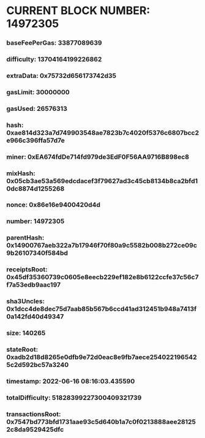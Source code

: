 # CURRENT BLOCK NUMBER: 14972305

### baseFeePerGas: 33877089639
### difficulty: 13704164199226862
### extraData: 0x75732d656173742d35
### gasLimit: 30000000
### gasUsed: 26576313
### hash: 0xae814d323a7d749903548ae7823b7c4020f5376c6807bcc2e966c396ffa57d7e
### miner: 0xEA674fdDe714fd979de3EdF0F56AA9716B898ec8
### mixHash: 0x05cb3ae53a569edcdacef3f79627ad3c45cb8134b8ca2bfd10dc8874d1255268
### nonce: 0x86e16e9400420d4d
### number: 14972305
### parentHash: 0x14900767aeb322a7b17946f70f80a9c5582b008b272ce09c9b26107340f584bd
### receiptsRoot: 0x45df35360739c0605e8eecb229ef182e8b6122ccfe37c56c7f7a53edb9aac197
### sha3Uncles: 0x1dcc4de8dec75d7aab85b567b6ccd41ad312451b948a7413f0a142fd40d49347
### size: 140265
### stateRoot: 0xadb2d18d8265e0dfb9e72d0eac8e9fb7aece2540221965425c2d592bc57a3240
### timestamp: 2022-06-16 08:16:03.435590
### totalDifficulty: 51828399227300409321739
### transactionsRoot: 0x7547bd773bfd1731aae93c5d640b1a7c0f0213888aee281252c8da9529425dfc

